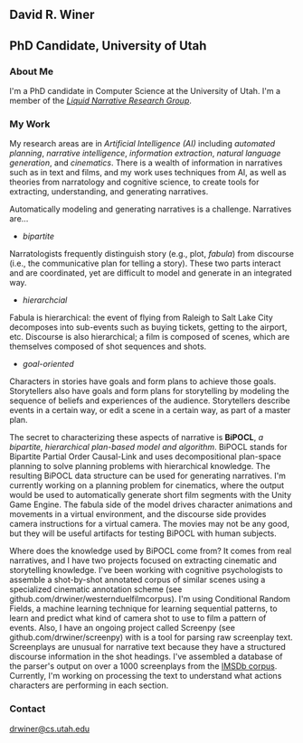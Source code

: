 ## David R. Winer

## PhD Candidate, University of Utah

### About Me

I'm a PhD candidate in Computer Science at the University of Utah. I'm a member of the [_Liquid Narrative Research Group_](http://liquidnarrative.cs.utah.edu/).

### My Work

My research areas are in _Artificial Intelligence_ _(AI)_ including _automated planning_, _narrative intelligence_, _information extraction_, _natural language generation_, and _cinematics_. There is a wealth of information in narratives such as in text and films, and my work uses techniques from AI, as well as theories from narratology and cognitive science, to create tools for extracting, understanding, and generating narratives.

Automatically modeling and generating narratives is a challenge. Narratives are...
- _bipartite_

Narratologists frequently distinguish story (e.g., plot, _fabula_) from discourse (i.e., the communicative plan for telling a story). These two parts interact and are coordinated, yet are difficult to model and generate in an integrated way.

- _hierarchcial_

Fabula is hierarchical: the event of flying from Raleigh to Salt Lake City decomposes into sub-events such as buying tickets, getting to the airport, etc. Discourse is also hierarchical; a film is composed of scenes, which are themselves composed of shot sequences and shots. 

- _goal-oriented_

Characters in stories have goals and form plans to achieve those goals. Storytellers also have goals and form plans for storytelling by modeling the sequence of beliefs and experiences of the audience. Storytellers describe events in a certain way, or edit a scene in a certain way, as part of a master plan.

The secret to characterizing these aspects of narrative is **BiPOCL**, _a bipartite, hierarchical plan-based model and algorithm_. BiPOCL stands for Bipartite Partial Order Causal-Link and uses decompositional plan-space planning to solve planning problems with hierarchical knowledge. The resulting BiPOCL data structure can be used for generating narratives. I'm currently working on a planning problem for cinematics, where the output would be used to automatically generate short film segments with the Unity Game Engine. The fabula side of the model drives character animations and movements in a virtual environment, and the discourse side provides camera instructions for a virtual camera. The movies may not be any good, but they will be useful artifacts for testing BiPOCL with human subjects.

Where does the knowledge used by BiPOCL come from? It comes from real narratives, and I have two projects focused on extracting cinematic and storytelling knowledge. I've been working with cognitive psychologists to assemble a shot-by-shot annotated corpus of similar scenes using a specialized cinematic annotation scheme (see github.com/drwiner/westernduelfilmcorpus). I'm using Conditional Random Fields, a machine learning technique for learning sequential patterns, to learn and predict what kind of camera shot to use to film a pattern of events. Also, I have an ongoing project called Screenpy (see github.com/drwiner/screenpy) with is a tool for parsing raw screenplay text. Screenplays are unusual for narrative text because they have a structured discourse information in the shot headings. I've assembled a database of the parser's output on over a 1000 screenplays from the [IMSDb corpus](imsdb.com). Currently, I'm working on processing the text to understand what actions characters are performing in each section. 



### Contact


drwiner@cs.utah.edu
